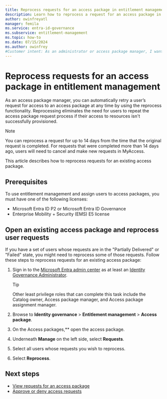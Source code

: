 ```yaml
---
title: Reprocess requests for an access package in entitlement management
description: Learn how to reprocess a request for an access package in entitlement management.
author: owinfreyatl
manager: femila
ms.service: entra-id-governance
ms.subservice: entitlement-management
ms.topic: how-to
ms.date: 07/15/2024
ms.author: owinfrey
#Customer intent: As an administrator or access package manager, I want detailed information about how I can reprocess a request for an access package if a request failed so that requestors have the resources in the access package they need to perform their job.
---
```

# Reprocess requests for an access package in entitlement management

As an access package manager, you can automatically retry a user’s request for access to an access package at any time by using the reprocess functionality. Reprocessing eliminates the need for users to repeat the access package request process if their access to resources isn't successfully provisioned.

> [!NOTE]
> You can reprocess a request for up to 14 days from the time that the original request is completed. For requests that were completed more than 14 days ago, users will need to cancel and make new requests in MyAccess.

This article describes how to reprocess requests for an existing access package.

## Prerequisites

To use entitlement management and assign users to access packages, you must have one of the following licenses:

- Microsoft Entra ID P2 or Microsoft Entra ID Governance
- Enterprise Mobility + Security (EMS) E5 license

## Open an existing access package and reprocess user requests


If you have a set of users whose requests are in the "Partially Delivered" or "Failed" state, you might need to reprocess some of those requests. Follow these steps to reprocess requests for an existing access package:

1. Sign in to the [Microsoft Entra admin center](https://entra.microsoft.com) as at least an [Identity Governance Administrator](~/identity/role-based-access-control/permissions-reference.md#identity-governance-administrator).
    > [!TIP]
    > Other least privilege roles that can complete this task include the Catalog owner, Access package manager, and Access package assignment manager.
1. Browse to **Identity governance** > **Entitlement management** > **Access package**.

1. On the Access packages,** open the access package.

1. Underneath **Manage** on the left side, select **Requests**.

1. Select all users whose requests you wish to reprocess.

1. Select **Reprocess**.

## Next steps

- [View requests for an access package](entitlement-management-access-package-requests.md)
- [Approve or deny access requests](entitlement-management-request-approve.md)
